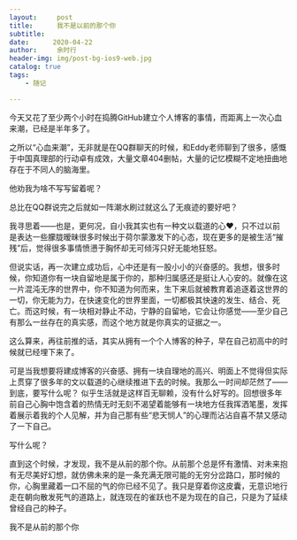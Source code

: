 ```yaml
---
layout:     post
title:      我不是以前的那个你
subtitle:    
date:      2020-04-22
author:     余时行
header-img: img/post-bg-ios9-web.jpg
catalog: true
tags:
    - 随记

---
```


​	今天又花了至少两个小时在捣腾GitHub建立个人博客的事情，而距离上一次心血来潮，已经是半年多了。

之所以“心血来潮”，无非就是在QQ群聊天的时候，和Eddy老师聊到了很多，感慨于中国真理部的行动卓有成效，大量文章404删帖，大量的记忆模糊不定地扭曲地存在于不同人的脑海里。

他劝我为啥不写写留着呢？

总比在QQ群说完之后就如一阵潮水刷过就这么了无痕迹的要好吧？

我寻思着——也是，更何况，自小我其实也有一种文以载道的心❤，只不过以前是表达一些朦胧暧昧很多时候出于荷尔蒙激发下的心态，现在更多的是被生活“摧残”后，觉得很多事情愤懑于胸怀却无可倾泻只好无能地狂怒。

但说实话，再一次建立成功后，心中还是有一股小小的兴奋感的。我想，很多时候，你知道你有一块自留地是属于你的，那种归属感还是挺让人心安的。就像在这一片混沌无序的世界中，你不知道为何而来，生下来后就被教育着追逐着这世界的一切，你无能为力，在快速变化的世界里面，一切都极其快速的发生、结合、死亡。而这时候，有一块相对静止不动，宁静的自留地，它会让你感觉——至少自己有那么一丝存在的真实感，而这个地方就是你真实的证据之一。

这么算来，再往前推的话，其实从拥有一个个人博客的种子，早在自己初高中的时候就已经埋下来了。

可是当我想要将建成博客的兴奋感、拥有一块自理地的高兴、明面上不觉得但实际上贯穿了很多年的文以载道的心继续推进下去的时候。我那么一时间却茫然了——到底，要写什么呢？ 似乎生活就是这样百无聊赖，没有什么好写的。回想很多年前自己心胸中饱含着的热情无时无刻不渴望着能够有一块地方任我挥洒笔墨，发挥着展示着我的个人见解，并为自己那有些“悲天悯人”的心理而沾沾自喜不禁又感动了一下自己。

写什么呢？

直到这个时候，才发现，我不是从前的那个你。从前那个总是怀有激情、对未来抱有无尽美好幻想，就仿佛未来的是一条充满无限可能的无穷分岔路口，那时候的你，心胸里藏着一口不屈的气的你已经不见了。我只是穿着你这皮囊，无意识地行走在朝向散发死气的道路上，就连现在的雀跃也不是为现在的自己，只是为了延续曾经自己的种子。

我不是从前的那个你

